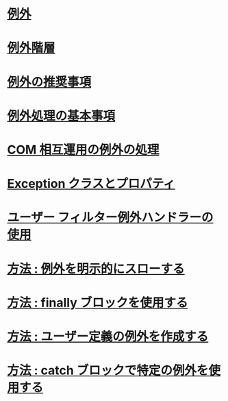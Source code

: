 # [例外](index.md)
# [例外階層](exception-hierarchy.md)
# [例外の推奨事項](best-practices-for-exceptions.md)
# [例外処理の基本事項](exception-handling-fundamentals.md)
# [COM 相互運用の例外の処理](handling-com-interop-exceptions.md)
# [Exception クラスとプロパティ](exception-class-and-properties.md)
# [ユーザー フィルター例外ハンドラーの使用](using-user-filtered-exception-handlers.md)
# [方法 : 例外を明示的にスローする](how-to-explicitly-throw-exceptions.md)
# [方法 : finally ブロックを使用する](how-to-use-finally-blocks.md)
# [方法 : ユーザー定義の例外を作成する](how-to-create-user-defined-exceptions.md)
# [方法 : catch ブロックで特定の例外を使用する](how-to-use-specific-exceptions-in-a-catch-block.md)
